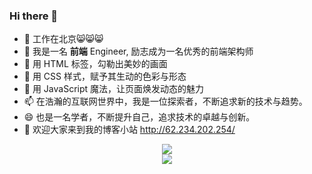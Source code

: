 ### Hi there 👋

- 🔭 工作在北京😸😸😸
- 🌱 我是一名 **前端** Engineer, 励志成为一名优秀的前端架构师
- 👯 用 HTML 标签，勾勒出美妙的画面
- 🤔 用 CSS 样式，赋予其生动的色彩与形态
- 💬 用 JavaScript 魔法，让页面焕发动态的魅力
- 📫 在浩瀚的互联网世界中，我是一位探索者，不断追求新的技术与趋势。
- 😄 也是一名学者，不断提升自己，追求技术的卓越与创新。
- 🤔 欢迎大家来到我的博客小站 http://62.234.202.254/

<div align="center"> <img src="https://github-profile-trophy.vercel.app/?username=markexin" /> </div>
<div align="center"> <img src="https://github-readme-streak-stats.herokuapp.com/?user=markexin" /> </div>
<div align="center"> <img style="flex: 1; margin-left: 10px" src="https://github-readme-stats.vercel.app/api?username=markexin&count_private=true" alt="" /> </div>


<!--
**markexin/markexin** is a ✨ _special_ ✨ repository because its `README.md` (this file) appears on your GitHub profile.

Here are some ideas to get you started:

- 🔭 I’m currently working on ...
- 🌱 I’m currently learning ...
- 👯 I’m looking to collaborate on ...
- 🤔 I’m looking for help with ...
- 💬 Ask me about ...
- 📫 How to reach me: ...
- 😄 Pronouns: ...
- ⚡ Fun fact: ...
-->
